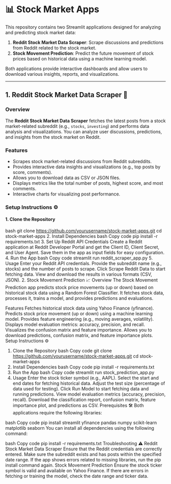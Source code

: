 # 📊 Stock Market Apps

This repository contains two Streamlit applications designed for analyzing and predicting stock market data:

1. **Reddit Stock Market Data Scraper**: Scrape discussions and predictions from Reddit related to the stock market.
2. **Stock Movement Prediction**: Predict the future movement of stock prices based on historical data using a machine learning model.

Both applications provide interactive dashboards and allow users to download various insights, reports, and visualizations.

---

## 1. Reddit Stock Market Data Scraper 🚀

### Overview

The **Reddit Stock Market Data Scraper** fetches the latest posts from a stock market-related subreddit (e.g., `stocks`, `investing`) and performs data analysis and visualizations. You can analyze user discussions, predictions, and insights from the stock market on Reddit.

### Features
- Scrapes stock market-related discussions from Reddit subreddits.
- Provides interactive data insights and visualizations (e.g., top posts by score, comments).
- Allows you to download data as CSV or JSON files.
- Displays metrics like the total number of posts, highest score, and most comments.
- Interactive charts for visualizing post performance.

### Setup Instructions ⚙️

#### 1. Clone the Repository

bash
git clone https://github.com/yourusername/stock-market-apps.git
cd stock-market-apps
2. Install Dependencies
bash
Copy code
pip install -r requirements.txt
3. Set Up Reddit API Credentials
Create a Reddit application at Reddit Developer Portal and get the Client ID, Client Secret, and User Agent.
Save them in the app as input fields for easy configuration.
4. Run the App
bash
Copy code
streamlit run reddit_scraper_app.py
5. Usage
Enter your Reddit API credentials.
Provide the subreddit name (e.g., stocks) and the number of posts to scrape.
Click Scrape Reddit Data to start fetching data.
View and download the results in various formats (CSV, JSON).
2. Stock Movement Prediction 📈
Overview
The Stock Movement Prediction app predicts stock price movements (up or down) based on historical stock data using a Random Forest Classifier. It fetches stock data, processes it, trains a model, and provides predictions and evaluations.

Features
Fetches historical stock data using Yahoo Finance (yfinance).
Predicts stock price movement (up or down) using a machine learning model.
Provides feature engineering (e.g., moving averages, volatility).
Displays model evaluation metrics: accuracy, precision, and recall.
Visualizes the confusion matrix and feature importance.
Allows you to download predictions, confusion matrix, and feature importance plots.
Setup Instructions ⚙️
1. Clone the Repository
bash
Copy code
git clone https://github.com/yourusername/stock-market-apps.git
cd stock-market-apps
2. Install Dependencies
bash
Copy code
pip install -r requirements.txt
3. Run the App
bash
Copy code
streamlit run stock_prediction_app.py
4. Usage
Enter the stock ticker symbol (e.g., AAPL).
Select the start and end dates for fetching historical data.
Adjust the test size (percentage of data used for testing).
Click Run Model to start fetching data and running predictions.
View model evaluation metrics (accuracy, precision, recall).
Download the classification report, confusion matrix, feature importance plot, and predictions as CSV.
Prerequisites 🛠️
Both applications require the following libraries:

bash
Copy code
pip install streamlit yfinance pandas numpy scikit-learn matplotlib seaborn
You can install all dependencies using the following command:

bash
Copy code
pip install -r requirements.txt
Troubleshooting ⚠️
Reddit Stock Market Data Scraper
Ensure that the Reddit credentials are correctly entered.
Make sure the subreddit exists and has posts within the specified date range.
If the app shows errors related to missing libraries, run the pip install command again.
Stock Movement Prediction
Ensure the stock ticker symbol is valid and available on Yahoo Finance.
If there are errors in fetching or training the model, check the date range and ticker data.

